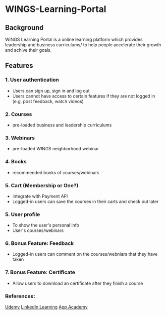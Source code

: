 # WINGS-Learning-Portal
## Background
WINGS Learning Portal is a online learning platform which provides leadership and business curriculums/ to help people accelerate their growth and achive their goals.

## Features
### 1. User authentication
* Users can sign up, sign in and log out
* Users cannot have access to certain features if they are not logged in (e.g. post feedback, watch videos)

### 2. Courses
* pre-loaded business and leadership curriculums

### 3. Webinars
* pre-loaded WINGS neighborhood webinar

### 4. Books
* recommended books of courses/webinars

### 5. Cart (Membership or One?) 
* Integrate with Payment API
* Logged-in users can save the courses in their carts and check out later

### 5. User profile
* To show the user's personal info 
* User's courses/webinars

### 6. Bonus Feature: Feedback
* Logged-in users can comment on the courses/webniars that they have taken

### 7. Bonus Feature: Certificate
* Allow users to download an certificate after they finish a course


### References:
[Udemy](https://www.udemy.com/)
[LinkedIn Learning](https://www.linkedin.com/learning/me)
[App Academy](https://open.appacademy.io/)
